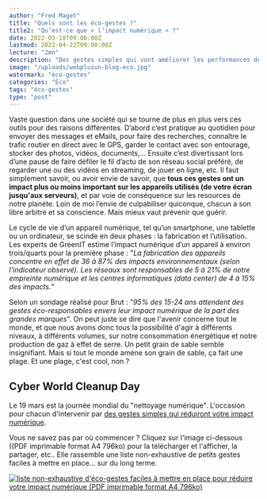 ```yaml
---
author: "Fred Maget"
title: "Quels sont les éco-gestes ?"
title2: "Qu’est-ce que « l’impact numérique » ?"
date: 2022-03-18T09:00:00Z
lastmod: 2022-04-22T09:00:00Z
lecture: "2mn"
description: "Des gestes simples qui vont améliorer les performances de vos appareils, et les faire durer plus longtemps. Ça vaut le coup, non ?"
image: "/uploads/webplusun-blog-eco.jpg"
watermark: "éco-gestes"
categories: "Éco"
tags: "éco-gestes"
type: "post"
---
```


Vaste question dans une société qui se tourne de plus en plus vers ces outils pour des raisons différentes. D’abord c’est pratique au quotidien pour envoyer des messages et eMails, pour faire des recherches, connaître le trafic routier en direct avec le GPS, garder le contact avec son entourage, stocker des photos, vidéos, documents,… Ensuite c’est divertissant lors d’une pause de faire défiler le fil d’actu de son réseau social préféré, de regarder une ou des vidéos en streaming, de jouer en ligne, etc. Il faut simplement savoir, ou avoir envie de savoir, que <b>tous ces gestes ont un impact plus ou moins important sur les appareils utilisés (de votre écran jusqu'aux serveurs)</b>, et par voie de conséquence sur les resources de notre planète. Loin de moi l’envie de culpabiliser quiconque, chacun a son libre arbitre et sa conscience. Mais mieux vaut prévenir que guérir.

Le cycle de vie d’un appareil numérique, tel qu’un smartphone, une tablette ou un ordinateur, se scinde en deux phases : la fabrication et l’utilisation. Les experts de GreenIT estime l’impact numérique d’un appareil à environ trois/quarts pour la première phase : "*La fabrication des appareils concentre en effet de 36 à 87% des impacts environnementaux (selon l’indicateur observé). Les réseaux sont responsables de 5 à 21% de notre empreinte numérique et les centres informatiques (data center) de 4 à 15% des impacts.*"

Selon un sondage réalisé pour Brut : "*95% des 15-24 ans attendent des gestes éco-responsables envers leur impact numérique de la part des grandes marques*". On peut juste se dire que l'avenir concerne tout le monde, et que nous avons donc tous la possibilité d'agir à différents niveaux, à différents volumes, sur notre consommation énergétique et notre production de gaz à effet de serre. Un petit grain de sable semble insignifiant. Mais si tout le monde amène son grain de sable, ça fait une plage. Et une plage, c'est cool, non ?

## Cyber World Cleanup Day
Le 19 mars est la journée mondial du "nettoyage numérique". L'occasion pour chacun d'intervenir par [des gestes simples qui réduiront votre impact numérique](https://webplusun.fr/blog/sobriete-numerique/).

Vous ne savez pas par où commencer ? Cliquez sur l'image ci-dessous ((PDF imprimable format A4 796ko) pour la télécharger et l'afficher, la partager, etc.. Elle rassemble une liste non-exhaustive de petits gestes faciles à mettre en place… sur du long terme.

<a href="https://webplusun.fr/uploads/affiche-eco-gestes-numeriques.pdf" download="affiche-eco-gestes-numeriques">
	<picture>
		<source srcset="/uploads/affiche-eco-gestes-72.avif" type="image/avif">
		<source srcset="/uploads/affiche-eco-gestes-72.jpg" type="image/jpg">
		<img src="/uploads/affiche-eco-gestes-72.jpg" alt="liste non-exhaustive d'éco-gestes faciles à mettre en place pour réduire votre impact numérique (PDF imprimable format A4 796ko)" class="img-fluid center" loading="lazy"/>
	</picture>
</a>